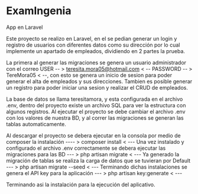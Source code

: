 # ExamIngenia
App en Laravel

Este proyecto se realizo en Laravel, en el se pedian generar un login y registro de usuarios con diferentes datos como su dirección por lo cual implemente un apartado de empleados, dividiendo en 2 partes la prueba.

La primera al generar las migraciones se genera un usuario administrador con el correo USER -- > teresita.mora05@hotmail.com < -- PASSWORD -- > TereMora05 < --, con esto se genera un inicio de sesion para poder generar el alta de empleados y sus direcciones.
Tambien es posible generar un registro para poder iniciar una sesion y realizar el CRUD de empleados.

La base de datos se llama teresitamora, y esta configurada en el archivo .env, dentro del proyecto existe un archivo SQL para ver la estructura con algunos registros. Al ejecutar el proyecto se debe cambiar el archivo .env con los valores de nuestra BD, y al correr las migraciones se generan las tablas automaticamente.

Al descargar el proyecto se debera ejecutar en la consola por medio de composer la instalación ---- > composer install < --- 
Una vez instalado y configurado el archivo .env correctamente se debera ejecutar las migraciones para las BD --- > php artisan migrate < ---
Ya generado la migración de tablas se realiza la carga de datos que se tuvieran por Default --- > php artisan migrate --seed < ---
Terminando dichas instalaciones se genera el API key para la aplicación --- > php artisan key:generate < ---

Terminando asi la instalación para la ejecución del aplicativo.


